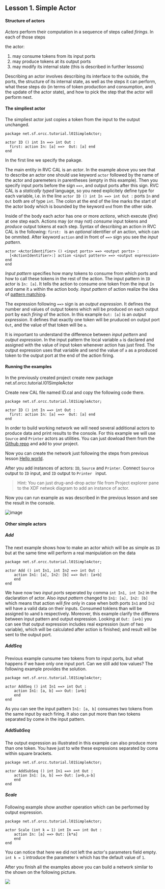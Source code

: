 ## Lesson 1. Simple Actor

#### Structure of actors

*Actors* perform their computation in a sequence of steps called *firings*. In each of those steps

the actor:

1. may consume tokens from its input ports
2. may produce tokens at its output ports
3. may modify its internal state (this is described in further lessons)

Describing an actor involves describing its interface to the outside, the ports, the structure of its internal state, as well as the steps it can perform, what these steps do (in terms of token production and consumption, and the update of the actor state), and how to pick the step that the actor will perform next.

#### The simpliest actor

The simpliest actor just copies a token from the input to the output unchanged.
```
package net.sf.orcc.tutorial.l01SimpleActor;

actor ID () int In ==> int Out :
  first: action In: [a] ==>  Out: [a] end
end
```
In the first line we specify the pakage.

The main entity in RVC CAL is an *actor*. In the example above you see that to describe an actor one should use keyword ```actor``` followed by the name of the actor and paremeters in parentheses (empty in this example).
Then you specify input ports before the sign ```==>```, and output ports after this sign. RVC CAL is a *statically typed* language, so you need explicitely define type for each variable, i.e. in the line ```actor ID () int In ==> int Out :``` ports ```In``` and ```Out``` both are of type ```int```.
The colon at the end of the line marks the start of the actor body which is bounded by the keyword  ```end``` from the other side.

Inside of the body each actor has one or more *actions*, which execute (*fire*) at one step each. Actions may (or may not) *consume* input tokens and *produce* output tokens at each step.
Syntax of describing an action in RVC CAL is the following: ```first: ``` is an *optional* identifier of an action, which can be ommited. After keyword ```action``` and in front of ```==>``` sign you see the *input pattern*.

```
actor <ActorIdentifier> () <input ports> ==> <output ports> :
  [<ActionIdentifier>:] action <input pattern> ==> <output expression> end
end
```

*Input pattern* specifies how many tokens to consume from which ports and how to call these tokens in the rest of the action. The input pattern in ```ID``` actor is ```In: [a]```. It tells the action to consume one token from the input ```In``` and name it ```a``` within the action body. *Input pattern* of action realize the idea of [pattern matching](http://en.wikipedia.org/wiki/Pattern_matching).

The expression following ```==>``` sign is an *output expression*. It defines the number and values of output tokens which will be produced on each output port by each *firing* of the action. In this example ```Out: [a]``` is an *output expression*. It defines that exactly one token will be pruduced on output port ```Out```, and the value of that token will be ```a```.

It is important to understand the difference between *input pettern* and *output expression*.  In the input pattern the local variable ```a``` is daclared and assigned with the value of input token whenever action has just fired. The output expression uses that variable and send the value of ```a``` as a produced token to the output port at the end of the action firing.

#### Running the examples

In the previously created project create new package net.sf.orcc.tutorial.l01SimpleActor

Create new CAL file named ID.cal and copy the following code there.
```
package net.sf.orcc.tutorial.l01SimpleActor;

actor ID () int In ==> int Out :
  first: action In: [a] ==>  Out: [a] end
end
```

In order to build working network we will need several additional actors to produce data and print results to the console.
For this example we will use ```Source``` and ```Printer``` actors as utilities. You can just dowload them from the [Github repo](/net.sf.orcc.tutorial/src/net/sf/orcc/tutorial/utils) and add to your project.

Now you can create the network just following the steps from previous lesson [Hello world](/net.sf.orcc.tutorial/src/net/sf/orcc/tutorial/l00HelloWorld).

After you add instances of actors: ```ID```, ```Source``` and ```Printer```. Connect ```Source``` output to ```ID``` input, and ```ID``` output to ```Printer ``` input.

>Hint: You can just drug-and-drop actor file from Project explorer pane to the XDF netwok diagram to add an instance of actor.

Now you can run example as was described in the previous lesson and see the result in the console.

![image](https://raw.githubusercontent.com/eugeneu/rvccaltut/master/images/01_01_ID_actor.png)

#### Other simple actors


##### Add
The next example shows how to make an actor which will be as simple as ```ID``` but at the same time will perform a real manipulation on the data
```
package net.sf.orcc.tutorial.l01SimpleActor;

actor Add () int In1, int In2 ==> int Out :
	action In1: [a], In2: [b] ==> Out: [a+b]
	end
end
```
We have now two *input ports* seperated by comma ```int In1, int In2``` in the daclaration of actor. Also *input pattern* changed to ```In1: [a], In2: [b]``` which means that action will *fire* only in case when both ports ```In1``` and ```In2``` will have a valid data on their inputs. Consumed toklens than will be assigned to ```a```and ```b``` respectively. Moreover, this example clarify the differens between input pattern and output expression. Looking at ```Out: [a+b]``` you can see that output expression includes real expression (sum of two variable), which will be calculated after action is finished; and result will be sent to the output port.

##### AddSeq
Previous example cunsume two tokens from to input ports, but what happens if we have only one input port. Can we still add tow values? The following example provides the solution.
```
package net.sf.orcc.tutorial.l01SimpleActor;

actor AddSeq () int In1 ==> int Out :
	action In1: [a, b] ==> Out: [a+b]
	end
end
```
As you can see the input pattern ```In1: [a, b]``` consumes two tokens from the same input by each firing. It also can put more than two tokens separated by come in the input pattern.

##### AddSubSeq
The output expression as illustrated in this example can also produce more than one token. You have just to wite these expressions separated by coma within square brackets.
```
package net.sf.orcc.tutorial.l01SimpleActor;

actor AddSubSeq () int In1 ==> int Out :
	action In1: [a, b] ==> Out: [a+b,a-b]
	end
end
```

##### Scale
Following example show another operation which can be performed by output expression.
```
package net.sf.orcc.tutorial.l01SimpleActor;

actor Scale (int k = 1) int In ==> int Out :
	action In: [a] ==> Out: [k*a]
	end
end
```
You can notice that here we did not left the actor's parameters field empty. ```int k = 1``` introduce the parameter ```k``` which has the default value of ```1```.

After you finish all the examples above you can build a network similar to the shown on the following picture.

![](https://raw.githubusercontent.com/eugeneu/rvccaltut/master/images/01_02_Simple_actors.png)


